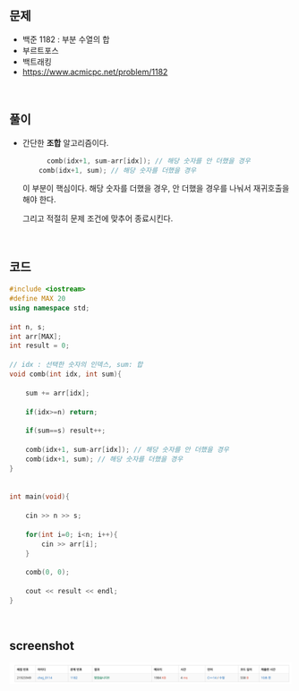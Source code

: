 ## 문제
- 백준 1182 : 부분 수열의 합
- 부르트포스
- 백트래킹
- https://www.acmicpc.net/problem/1182

<br/>

## 풀이
- 간단한 **조합** 알고리즘이다. 

  ```c++
  		comb(idx+1, sum-arr[idx]); // 해당 숫자를 안 더했을 경우
      comb(idx+1, sum); // 해당 숫자를 더했을 경우
  ```

  이 부분이 핵심이다. 해당 숫자를 더했을 경우, 안 더했을 경우를 나눠서 재귀호출을 해야 한다.    

  그리고 적절히 문제 조건에 맞추어 종료시킨다. 

<br/>

## 코드

```c++
#include <iostream>
#define MAX 20
using namespace std;

int n, s;
int arr[MAX];
int result = 0;

// idx : 선택한 숫자의 인덱스, sum: 합
void comb(int idx, int sum){
    
    sum += arr[idx];
    
    if(idx>=n) return;
    
    if(sum==s) result++;
    
    comb(idx+1, sum-arr[idx]); // 해당 숫자를 안 더했을 경우
    comb(idx+1, sum); // 해당 숫자를 더했을 경우
}


int main(void){
    
    cin >> n >> s;
    
    for(int i=0; i<n; i++){
        cin >> arr[i];
    }
    
    comb(0, 0);
    
    cout << result << endl;
}
```
<br/>


## screenshot
![screenshot](./screenshots/boj1182.png)


